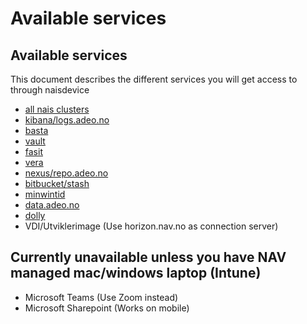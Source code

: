 # Available services

## Available services

This document describes the different services you will get access to through naisdevice

* [all nais clusters](https://github.com/navikt/kubeconfigs/tree/naisdevice) 
* [kibana/logs.adeo.no](https://logs.adeo.no)
* [basta](https://basta.adeo.no)
* [vault](https://vault.adeo.no)
* [fasit](https://fasit.adeo.no)
* [vera](https://vera.adeo.no)
* [nexus/repo.adeo.no](https://repo.adeo.no)
* [bitbucket/stash](https://stash.adeo.no)
* [minwintid](https://minwintidmobil.adeo.no/minwintid)
* [data.adeo.no](https://data.adeo.no)
* [dolly](https://dolly.nais-dev-fss.adeo.no)
* VDI/Utviklerimage \(Use horizon.nav.no as connection server\)

## Currently unavailable unless you have NAV managed mac/windows laptop \(Intune\)

* Microsoft Teams \(Use Zoom instead\)
* Microsoft Sharepoint \(Works on mobile\)

